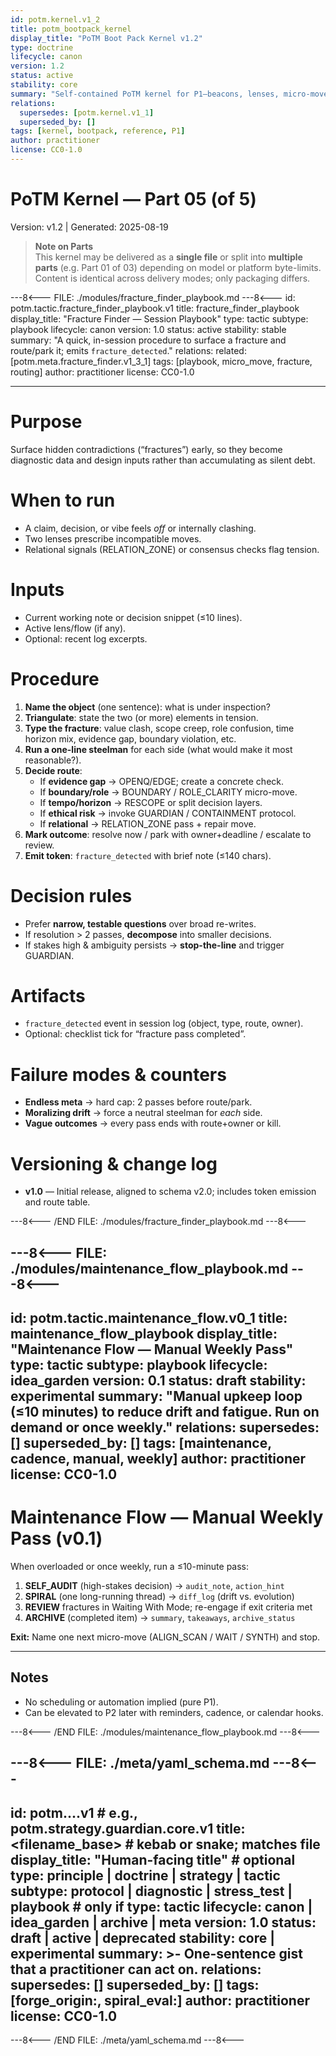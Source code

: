 ```yaml
---
id: potm.kernel.v1_2
title: potm_bootpack_kernel
display_title: "PoTM Boot Pack Kernel v1.2"
type: doctrine
lifecycle: canon
version: 1.2
status: active
stability: core
summary: "Self-contained PoTM kernel for P1—beacons, lenses, micro-moves, quickstart, self-audit, and Fracture Finder—deliverable as a single file or split into multiple parts depending on model constraints."
relations:
  supersedes: [potm.kernel.v1_1]
  superseded_by: []
tags: [kernel, bootpack, reference, P1]
author: practitioner
license: CC0-1.0
---
```

# PoTM Kernel — Part 05 (of 5)
Version: v1.2 | Generated: 2025-08-19

> **Note on Parts**  
> This kernel may be delivered as a **single file** or split into **multiple parts** (e.g. Part 01 of 03) depending on model or platform byte-limits. Content is identical across delivery modes; only packaging differs.

---8<--- FILE: ./modules/fracture_finder_playbook.md ---8<---
id: potm.tactic.fracture_finder_playbook.v1
title: fracture_finder_playbook
display_title: "Fracture Finder — Session Playbook"
type: tactic
subtype: playbook
lifecycle: canon
version: 1.0
status: active
stability: stable
summary: "A quick, in-session procedure to surface a fracture and route/park it; emits `fracture_detected`."
relations:
  related: [potm.meta.fracture_finder.v1_3_1]
tags: [playbook, micro_move, fracture, routing]
author: practitioner
license: CC0-1.0

---

# Purpose
Surface hidden contradictions (“fractures”) early, so they become diagnostic data and design inputs rather than accumulating as silent debt.

# When to run
- A claim, decision, or vibe feels *off* or internally clashing.
- Two lenses prescribe incompatible moves.
- Relational signals (RELATION_ZONE) or consensus checks flag tension.

# Inputs
- Current working note or decision snippet (≤10 lines).
- Active lens/flow (if any).
- Optional: recent log excerpts.

# Procedure
1. **Name the object** (one sentence): what is under inspection?
2. **Triangulate**: state the two (or more) elements in tension.
3. **Type the fracture**: value clash, scope creep, role confusion, time horizon mix, evidence gap, boundary violation, etc.
4. **Run a one-line steelman** for each side (what would make it most reasonable?).
5. **Decide route**:
   - If **evidence gap** → OPENQ/EDGE; create a concrete check.
   - If **boundary/role** → BOUNDARY / ROLE_CLARITY micro-move.
   - If **tempo/horizon** → RESCOPE or split decision layers.
   - If **ethical risk** → invoke GUARDIAN / CONTAINMENT protocol.
   - If **relational** → RELATION_ZONE pass + repair move.
6. **Mark outcome**: resolve now / park with owner+deadline / escalate to review.
7. **Emit token**: `fracture_detected` with brief note (≤140 chars).

# Decision rules
- Prefer **narrow, testable questions** over broad re-writes.
- If resolution > 2 passes, **decompose** into smaller decisions.
- If stakes high & ambiguity persists → **stop-the-line** and trigger GUARDIAN.

# Artifacts
- `fracture_detected` event in session log (object, type, route, owner).
- Optional: checklist tick for “fracture pass completed”.

# Failure modes & counters
- **Endless meta** → hard cap: 2 passes before route/park.
- **Moralizing drift** → force a neutral steelman for *each* side.
- **Vague outcomes** → every pass ends with route+owner or kill.

# Versioning & change log
- **v1.0** — Initial release, aligned to schema v2.0; includes token emission and route table.

---8<--- /END FILE: ./modules/fracture_finder_playbook.md ---8<---

---8<--- FILE: ./modules/maintenance_flow_playbook.md ---8<---
---
id: potm.tactic.maintenance_flow.v0_1
title: maintenance_flow_playbook
display_title: "Maintenance Flow — Manual Weekly Pass"
type: tactic
subtype: playbook
lifecycle: idea_garden
version: 0.1
status: draft
stability: experimental
summary: "Manual upkeep loop (≤10 minutes) to reduce drift and fatigue. Run on demand or once weekly."
relations:
  supersedes: []
  superseded_by: []
tags: [maintenance, cadence, manual, weekly]
author: practitioner
license: CC0-1.0
---

# Maintenance Flow — Manual Weekly Pass (v0.1)

When overloaded or once weekly, run a ≤10-minute pass:

1. **SELF_AUDIT** (high-stakes decision) → `audit_note`, `action_hint`
2. **SPIRAL** (one long-running thread) → `diff_log` (drift vs. evolution)
3. **REVIEW** fractures in Waiting With Mode; re-engage if exit criteria met
4. **ARCHIVE** (completed item) → `summary`, `takeaways`, `archive_status`

**Exit:** Name one next micro-move (ALIGN_SCAN / WAIT / SYNTH) and stop.

---

## Notes
- No scheduling or automation implied (pure P1).
- Can be elevated to P2 later with reminders, cadence, or calendar hooks.

---8<--- /END FILE: ./modules/maintenance_flow_playbook.md ---8<---

---8<--- FILE: ./meta/yaml_schema.md ---8<---
---
id: potm.<type>.<family>.<name>.v1       # e.g., potm.strategy.guardian.core.v1
title: <filename_base>                   # kebab or snake; matches file
display_title: "Human-facing title"      # optional
type: principle | doctrine | strategy | tactic
subtype: protocol | diagnostic | stress_test | playbook   # only if type: tactic
lifecycle: canon | idea_garden | archive | meta
version: 1.0
status: draft | active | deprecated
stability: core | experimental
summary: >-
  One-sentence gist that a practitioner can act on.
relations:
  supersedes: []
  superseded_by: []
tags: [forge_origin:<context>, spiral_eval:<context>]
author: practitioner
license: CC0-1.0
---

---8<--- /END FILE: ./meta/yaml_schema.md ---8<---

